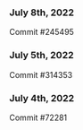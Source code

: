 ### July 8th, 2022

Commit #245495

### July 5th, 2022

Commit #314353


### July 4th, 2022

Commit #72281
